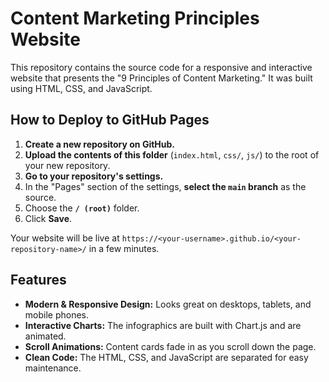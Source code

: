 # Content Marketing Principles Website

This repository contains the source code for a responsive and interactive website that presents the "9 Principles of Content Marketing." It was built using HTML, CSS, and JavaScript.

## How to Deploy to GitHub Pages

1.  **Create a new repository on GitHub.**
2.  **Upload the contents of this folder** (`index.html`, `css/`, `js/`) to the root of your new repository.
3.  **Go to your repository's settings.**
4.  In the "Pages" section of the settings, **select the `main` branch** as the source.
5.  Choose the **`/ (root)`** folder.
6.  Click **Save**.

Your website will be live at `https://<your-username>.github.io/<your-repository-name>/` in a few minutes.

## Features

*   **Modern & Responsive Design:** Looks great on desktops, tablets, and mobile phones.
*   **Interactive Charts:** The infographics are built with Chart.js and are animated.
*   **Scroll Animations:** Content cards fade in as you scroll down the page.
*   **Clean Code:** The HTML, CSS, and JavaScript are separated for easy maintenance.
